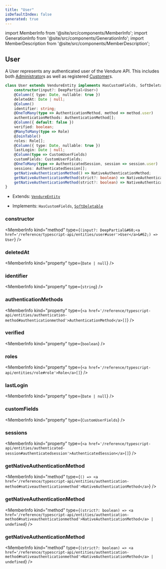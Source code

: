 ```yaml
---
title: "User"
isDefaultIndex: false
generated: true
---
```

<!-- This file was generated from the Vendure source. Do not modify. Instead, re-run the "docs:build" script -->
import MemberInfo from '@site/src/components/MemberInfo';
import GenerationInfo from '@site/src/components/GenerationInfo';
import MemberDescription from '@site/src/components/MemberDescription';


## User

<GenerationInfo sourceFile="packages/core/src/entity/user/user.entity.ts" sourceLine="21" packageName="@bb-vendure/core" />

A User represents any authenticated user of the Vendure API. This includes both
<a href='/reference/typescript-api/entities/administrator#administrator'>Administrator</a>s as well as registered <a href='/reference/typescript-api/entities/customer#customer'>Customer</a>s.

```ts title="Signature"
class User extends VendureEntity implements HasCustomFields, SoftDeletable {
    constructor(input?: DeepPartial<User>)
    @Column({ type: Date, nullable: true })
    deletedAt: Date | null;
    @Column()
    identifier: string;
    @OneToMany(type => AuthenticationMethod, method => method.user)
    authenticationMethods: AuthenticationMethod[];
    @Column({ default: false })
    verified: boolean;
    @ManyToMany(type => Role)
    @JoinTable()
    roles: Role[];
    @Column({ type: Date, nullable: true })
    lastLogin: Date | null;
    @Column(type => CustomUserFields)
    customFields: CustomUserFields;
    @OneToMany(type => AuthenticatedSession, session => session.user)
    sessions: AuthenticatedSession[];
    getNativeAuthenticationMethod() => NativeAuthenticationMethod;
    getNativeAuthenticationMethod(strict?: boolean) => NativeAuthenticationMethod | undefined;
    getNativeAuthenticationMethod(strict?: boolean) => NativeAuthenticationMethod | undefined;
}
```
* Extends: <code><a href='/reference/typescript-api/entities/vendure-entity#vendureentity'>VendureEntity</a></code>


* Implements: <code>HasCustomFields</code>, <code><a href='/reference/typescript-api/entities/interfaces#softdeletable'>SoftDeletable</a></code>



<div className="members-wrapper">

### constructor

<MemberInfo kind="method" type={`(input?: DeepPartial&#60;<a href='/reference/typescript-api/entities/user#user'>User</a>&#62;) => User`}   />


### deletedAt

<MemberInfo kind="property" type={`Date | null`}   />


### identifier

<MemberInfo kind="property" type={`string`}   />


### authenticationMethods

<MemberInfo kind="property" type={`<a href='/reference/typescript-api/entities/authentication-method#authenticationmethod'>AuthenticationMethod</a>[]`}   />


### verified

<MemberInfo kind="property" type={`boolean`}   />


### roles

<MemberInfo kind="property" type={`<a href='/reference/typescript-api/entities/role#role'>Role</a>[]`}   />


### lastLogin

<MemberInfo kind="property" type={`Date | null`}   />


### customFields

<MemberInfo kind="property" type={`CustomUserFields`}   />


### sessions

<MemberInfo kind="property" type={`<a href='/reference/typescript-api/entities/authenticated-session#authenticatedsession'>AuthenticatedSession</a>[]`}   />


### getNativeAuthenticationMethod

<MemberInfo kind="method" type={`() => <a href='/reference/typescript-api/entities/authentication-method#nativeauthenticationmethod'>NativeAuthenticationMethod</a>`}   />


### getNativeAuthenticationMethod

<MemberInfo kind="method" type={`(strict?: boolean) => <a href='/reference/typescript-api/entities/authentication-method#nativeauthenticationmethod'>NativeAuthenticationMethod</a> | undefined`}   />


### getNativeAuthenticationMethod

<MemberInfo kind="method" type={`(strict?: boolean) => <a href='/reference/typescript-api/entities/authentication-method#nativeauthenticationmethod'>NativeAuthenticationMethod</a> | undefined`}   />




</div>
